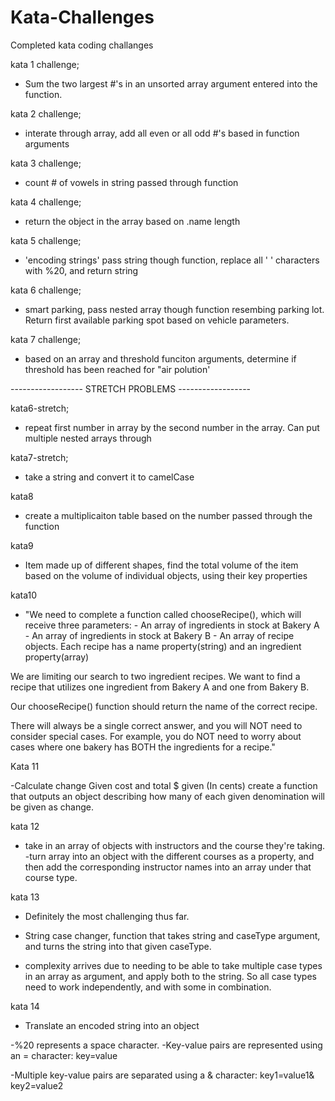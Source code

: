 # Kata-Challenges

Completed kata coding challanges 

kata 1 challenge; 
- Sum the two largest #'s in an unsorted array argument entered into the function.
    
kata 2 challenge;
- interate through array, add all even or all odd #'s based in function arguments

kata 3 challenge;
- count # of vowels in string passed through function 

kata 4 challenge;
- return the object in the array based on .name length

kata 5 challenge;
- 'encoding strings' pass string though function, replace all ' ' characters with %20, and return string

kata 6 challenge;
- smart parking, pass nested array though function resembing parking lot. Return first available parking spot based on vehicle parameters.

kata 7 challenge;
- based on an array and threshold funciton arguments, determine if threshold has been reached for "air polution'

------------------ STRETCH PROBLEMS ------------------

kata6-stretch; 
- repeat first number in array by the second number in the array. Can put multiple nested arrays through

kata7-stretch;
- take a string and convert it to camelCase

kata8 
- create a multiplicaiton table based on the number passed through the function

kata9
- Item made up of different shapes, find the total volume of the item based on the volume of individual objects, using their key properties

kata10
- "We need to complete a function called chooseRecipe(), which will receive three parameters: - An array of ingredients in stock at Bakery A - An array of ingredients in stock at Bakery B - An array of recipe objects. Each recipe has a name property(string) and an ingredient property(array)

We are limiting our search to two ingredient recipes. We want to find a recipe that utilizes one ingredient from Bakery A and one from Bakery B.

Our chooseRecipe() function should return the name of the correct recipe.

There will always be a single correct answer, and you will NOT need to consider special cases. For example, you do NOT need to worry about cases where one bakery has BOTH the ingredients for a recipe."

Kata 11  

-Calculate change
Given cost and total $ given (In cents) create a function that outputs an object describing how many of each given denomination will be given as change.

kata 12
- take in an array of objects with instructors and the course they're taking. 
-turn array into an object with the different courses as a property, and then add the corresponding instructor names into an array under that course type. 

kata 13

- Definitely the most challenging thus far. 
- String case changer, function that takes string and caseType argument, and turns the string into that given caseType. 

- complexity arrives due to needing to be able to take multiple case types in an array as argument, and apply both to the string. So all case types need to work independently, and with some in combination.

kata 14

- Translate an encoded string into an object

-%20 represents a space character.
-Key-value pairs are represented using an = character: key=value

-Multiple key-value pairs are separated using a & character: key1=value1&    key2=value2

